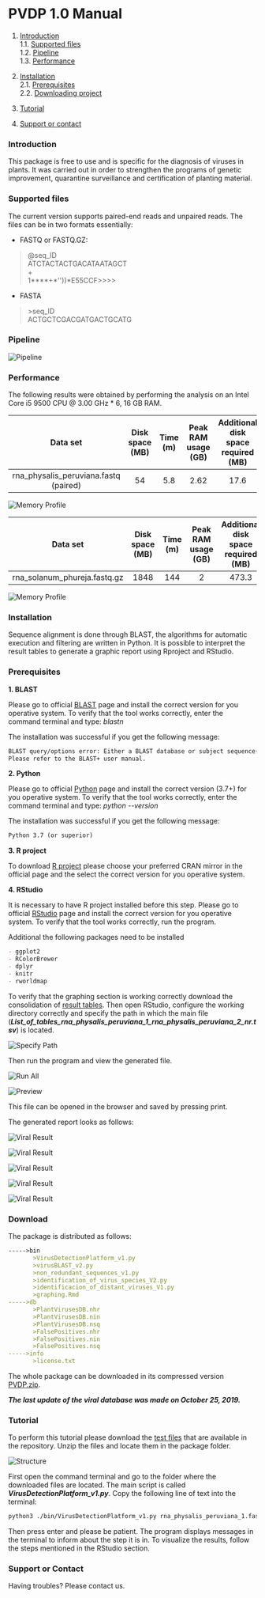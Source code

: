 # PVDP 1.0 Manual

1. [Introduction](#Introduction)  
   1.1. [Supported files](#supported)  
   1.2. [Pipeline](#Pipeline)  
   1.3. [Performance](#Performance)
   
2. [Installation](#Installation)  
   2.1. [Prerequisites](#Prerequisites)   
   2.2. [Downloading project](#Download)
  
3. [Tutorial](#Tutorial)  

4. [Support or contact](#Support)

<a name="Introduction"></a>
### Introduction

This package is free to use and is specific for the diagnosis of viruses in plants. It was carried out in order to strengthen the programs of genetic improvement, quarantine surveillance and certification
of planting material.

<a name="supported"></a>
### Supported files

The current version supports paired-end reads and unpaired reads. The files can be in two formats essentially:

- FASTQ or FASTQ.GZ:  

>@seq_ID  
>ATCTACTACTGACATAATAGCT  
>+  
>1****+*''))*E55CCF>>>>

- FASTA

> \>seq_ID  
>ACTGCTCGACGATGACTGCATG

<a name="Pipeline"></a>
### Pipeline

![Pipeline](/images/pvdp_pipeline.png)

<a name="Performance"></a>
### Performance

The following results were obtained by performing the analysis on an Intel Core i5 9500 CPU @ 3.00 GHz * 6, 16 GB RAM.

| Data set | Disk space (MB) | Time (m) | Peak RAM usage (GB) | Additional disk space required (MB) |  
| :---: | :---: | :---: | :---: | :---: |
| rna_physalis_peruviana.fastq (paired) | 54 | 5.8 | 2.62 | 17.6 |

![Memory Profile](/images/memory_profile_physalis.png)


| Data set | Disk space (MB) | Time (m) | Peak RAM usage (GB) | Additional disk space required (MB) |  
| :---: | :---: | :---: | :---: | :---: |
| rna_solanum_phureja.fastq.gz | 1848 | 144 | 2 | 473.3 |

![Memory Profile](/images/memory_profile_phureja.png)

<a name="Installation"></a>
### Installation

Sequence alignment is done through BLAST, the algorithms for automatic execution and filtering are written in Python. It is possible to interpret the result tables to generate a graphic report using Rproject and RStudio.

<a name="Prerequisites"></a>
### Prerequisites

**1. BLAST**

Please go to official [BLAST](https://blast.ncbi.nlm.nih.gov/Blast.cgi?CMD=Web&PAGE_TYPE=BlastDocs&DOC_TYPE=Download) page and install the correct version for you operative system. To verify that the tool works correctly, enter the command terminal and type: *blastn*

The installation was successful if you get the following message:

```markdown
BLAST query/options error: Either a BLAST database or subject sequence(s) must be specified
Please refer to the BLAST+ user manual.
```

**2. Python**

Please go to official [Python](https://www.python.org/downloads/) page and install the correct version (3.7+) for you operative system. To verify that the tool works correctly, enter the command terminal and type: *python --version*

The installation was successful if you get the following message:

```markdown
Python 3.7 (or superior)
```

**3. R project**

To download [R project](https://cran.r-project.org/mirrors.html) please choose your preferred CRAN mirror in the official page and the select the correct version for you operative system.

**4. RStudio**

It is necessary to have R project installed before this step. Please go to official [RStudio](https://rstudio.com/products/rstudio/download/) page and install the correct version for you operative system. To verify that the tool works correctly, run the program. 

Additional the following packages need to be installed

```markdown
- ggplot2
- RColorBrewer
- dplyr
- knitr
- rworldmap
```
To verify that the graphing section is working correctly download the consolidation of [result tables](https://github.com/biotecnologiamicrobianaunalmed/Plant-Virus-Detection-Package/blob/master/results_rna_physalis_peruviana.zip). Then open RStudio, configure the working directory correctly and specify the path in which the main file (***List_of_tables_rna_physalis_peruviana_1_rna_physalis_peruviana_2_nr.tsv***) is located.

![Specify Path](/images/specify_path.png)

Then run the program and view the generated file. 

![Run All](/images/run_all.png)

![Preview](/images/preview.png)

This file can be opened in the browser and saved by pressing print.

The generated report looks as follows:

![Viral Result](/images/vr1.png)

![Viral Result](/images/vr2.png)

![Viral Result](/images/vr3.png)

![Viral Result](/images/vr4.png)

![Viral Result](/images/vr5.png)

<a name="Download"></a>
### Download

The package is distributed as follows:

```markdown
----->bin
       >VirusDetectionPlatform_v1.py
       >virusBLAST_v2.py
       >non_redundant_sequences_v1.py
       >identification_of_virus_species_V2.py
       >identificacion_of_distant_viruses_V1.py
       >graphing.Rmd
----->db
       >PlantVirusesDB.nhr
       >PlantVirusesDB.nin
       >PlantVirusesDB.nsq
       >FalsePositives.nhr
       >FalsePositives.nin
       >FalsePositives.nsq
----->info
       >license.txt
```

The whole package can be downloaded in its compressed version [PVDP.zip](https://github.com/MicrobialBiotechnologyLaboratory/Virus-Detection-Package/blob/master/pvdp.zip). 

***The last update of the viral database was made on October 25, 2019.***

<a name="Tutorial"></a>
### Tutorial

To perform this tutorial please download the [test files](https://github.com/biotecnologiamicrobianaunalmed/Plant-Virus-Detection-Package/blob/master/test_files_rna_physalis_peruviana.zip) that are available in the repository. Unzip the files and locate them in the package folder.

![Structure](/images/main_folder.png)

First open the command terminal and go to the folder where the downloaded files are located. The main script is called ***VirusDetectionPlatform_v1.py***. Copy the following line of text into the terminal:

```markdown
python3 ./bin/VirusDetectionPlatform_v1.py rna_physalis_peruviana_1.fastq rna_physalis_peruviana_2.fastq
```
Then press enter and please be patient. The program displays messages in the terminal to inform about the step it is in. To visualize the results, follow the steps mentioned in the RStudio section.

<a name="Support"></a>
### Support or Contact

Having troubles? Please contact us.
